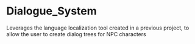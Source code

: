# Dialogue_System
 Leverages the language localization tool created in a previous project, to allow the user to create dialog trees for NPC characters
